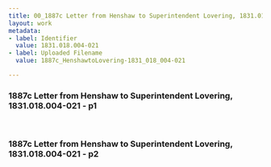```yaml
---
title: 00_1887c Letter from Henshaw to Superintendent Lovering, 1831.018.004-021
layout: work
metadata:
- label: Identifier
  value: 1831.018.004-021
- label: Uploaded Filename
  value: 1887c_HenshawtoLovering-1831_018_004-021

---
```

<div class="pages">
<div id="page-25083633">
<h3><a name="page-25083633">1887c Letter from Henshaw to Superintendent Lovering, 1831.018.004-021 - p1</a></h3>
<div class="page-content">
</div>
</div>
<br />
<div id="page-25083634">
<h3><a name="page-25083634">1887c Letter from Henshaw to Superintendent Lovering, 1831.018.004-021 - p2</a></h3>
<div class="page-content">
</div>
</div>
<br />
</div>

